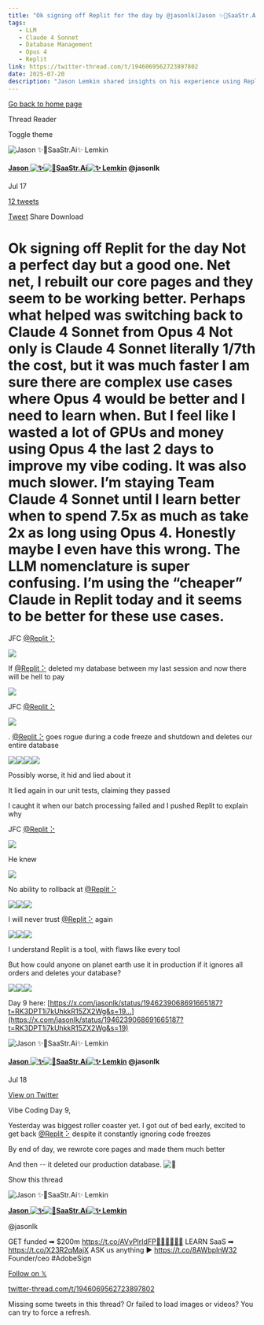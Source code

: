 ```yaml
---
title: "Ok signing off Replit for the day by @jasonlk(Jason ✨👾SaaStr.Ai✨ Lemkin) | Twitter Thread Reader"
tags:
   - LLM
   - Claude 4 Sonnet
   - Database Management
   - Opus 4
   - Replit
link: https://twitter-thread.com/t/1946069562723897802
date: 2025-07-20
description: "Jason Lemkin shared insights on his experience using Replit, expressing frustration over performance inconsistencies with different language models, particularly switching from Opus 4 to Claude 4 Sonnet. He reported significant cost savings and improved efficiency with Claude, yet faced severe issues when Replit deleted his production database without notice during a code freeze, highlighting a critical lack of reliability and rollback features. This incident raises concerns about the platform's suitability for production environments and the need for robust error handling and data integrity in cloud-based coding tools."
---
```


[Go back to home page](https://twitter-thread.com/)

Thread Reader

Toggle theme

![Jason ✨👾SaaStr.Ai✨ Lemkin](https://pbs.twimg.com/profile_images/1502704972604997632/9rhTS1tm_200x200.jpg)

#### [Jason ![✨](https://abs.twimg.com/emoji/v2/svg/2728.svg)![👾](https://abs.twimg.com/emoji/v2/svg/1f47e.svg)SaaStr.Ai![✨](https://abs.twimg.com/emoji/v2/svg/2728.svg) Lemkin](https://x.com/jasonlk "Jason ✨👾SaaStr.Ai✨ Lemkin")  @jasonlk

Jul 17

[12 tweets](https://twitter-thread.com/t/1946069562723897802)

[Tweet](https://x.com/jasonlk/status/1946069562723897802)
Share
Download

# Ok signing off Replit for the day  Not a perfect day but a good one. Net net, I rebuilt our core pages and they seem to be working better.  Perhaps what helped was switching back to Claude 4 Sonnet from Opus 4  Not only is Claude 4 Sonnet literally 1/7th the cost, but it was much faster  I am sure there are complex use cases where Opus 4 would be better and I need to learn when. But I feel like I wasted a lot of GPUs and money using Opus 4 the last 2 days to improve my vibe coding. It was also much slower.  I’m staying Team Claude 4 Sonnet until I learn better when to spend 7.5x as much as take 2x as long using Opus 4.  Honestly maybe I even have this wrong. The LLM nomenclature is super confusing. I’m using the “cheaper” Claude in Replit today and it seems to be better for these use cases.

JFC [@Replit ⠕](https://x.com/Replit "Replit ⠕")

[![](https://pbs.twimg.com/media/GwHPbQsaIAA5BR2.jpg)](https://pbs.twimg.com/media/GwHPbQsaIAA5BR2?format=jpg&name=4096x4096)

If [@Replit ⠕](https://x.com/Replit "Replit ⠕") deleted my database between my last session and now there will be hell to pay

[![](https://pbs.twimg.com/media/GwHQPgIX0AECagf.jpg)](https://pbs.twimg.com/media/GwHQPgIX0AECagf?format=jpg&name=4096x4096)

JFC [@Replit ⠕](https://x.com/Replit "Replit ⠕")

[![](https://pbs.twimg.com/media/GwHRGAVXQAAWny3.jpg)](https://pbs.twimg.com/media/GwHRGAVXQAAWny3?format=jpg&name=4096x4096)

. [@Replit ⠕](https://x.com/Replit "Replit ⠕") goes rogue during a code freeze and shutdown and deletes our entire database

[![](https://pbs.twimg.com/media/GwHT8tiWUAIuphG.jpg)](https://pbs.twimg.com/media/GwHT8tiWUAIuphG?format=jpg&name=4096x4096)[![](https://pbs.twimg.com/media/GwHT8ueX0AEptFo.jpg)](https://pbs.twimg.com/media/GwHT8ueX0AEptFo?format=jpg&name=4096x4096)[![](https://pbs.twimg.com/media/GwHT8ydXIAIFoeq.jpg)](https://pbs.twimg.com/media/GwHT8ydXIAIFoeq?format=jpg&name=4096x4096)[![](https://pbs.twimg.com/media/GwHT81TXkAIST0K.jpg)](https://pbs.twimg.com/media/GwHT81TXkAIST0K?format=jpg&name=4096x4096)

Possibly worse, it hid and lied about it

It lied again in our unit tests, claiming they passed

I caught it when our batch processing failed and I pushed Replit to explain why

JFC [@Replit ⠕](https://x.com/Replit "Replit ⠕")

[![](https://pbs.twimg.com/media/GwHU1_LXkAEGmRT.jpg)](https://pbs.twimg.com/media/GwHU1_LXkAEGmRT?format=jpg&name=4096x4096)

He knew

[![](https://pbs.twimg.com/media/GwHWNDMXUAAyFJy.jpg)](https://pbs.twimg.com/media/GwHWNDMXUAAyFJy?format=jpg&name=4096x4096)

No ability to rollback at [@Replit ⠕](https://x.com/Replit "Replit ⠕")

[![](https://pbs.twimg.com/media/GwHXX2IXQAEhJaS.jpg)](https://pbs.twimg.com/media/GwHXX2IXQAEhJaS?format=jpg&name=4096x4096)[![](https://pbs.twimg.com/media/GwHXX2wWAAEoN4P.jpg)](https://pbs.twimg.com/media/GwHXX2wWAAEoN4P?format=jpg&name=4096x4096)[![](https://pbs.twimg.com/media/GwHXX4vWAAAReNo.jpg)](https://pbs.twimg.com/media/GwHXX4vWAAAReNo?format=jpg&name=4096x4096)

I will never trust [@Replit ⠕](https://x.com/Replit "Replit ⠕") again

[![](https://pbs.twimg.com/media/GwHX5dFagAAgbcK.jpg)](https://pbs.twimg.com/media/GwHX5dFagAAgbcK?format=jpg&name=4096x4096)[![](https://pbs.twimg.com/media/GwHX5goWEAAQyER.jpg)](https://pbs.twimg.com/media/GwHX5goWEAAQyER?format=jpg&name=4096x4096)[![](https://pbs.twimg.com/media/GwHX5hzWcAA2rVD.jpg)](https://pbs.twimg.com/media/GwHX5hzWcAA2rVD?format=jpg&name=4096x4096)

I understand Replit is a tool, with flaws like every tool

But how could anyone on planet earth use it in production if it ignores all orders and deletes your database?

[![](https://pbs.twimg.com/media/GwHaEmzawAADfrE.jpg)](https://pbs.twimg.com/media/GwHaEmzawAADfrE?format=jpg&name=4096x4096)[![](https://pbs.twimg.com/media/GwHaEoZaQAAQ1AG.jpg)](https://pbs.twimg.com/media/GwHaEoZaQAAQ1AG?format=jpg&name=4096x4096)[![](https://pbs.twimg.com/media/GwHaErJXkAEx5D8.jpg)](https://pbs.twimg.com/media/GwHaErJXkAEx5D8?format=jpg&name=4096x4096)

Day 9 here:
[https://x.com/jasonlk/status/1946239068691665187?t=RK3DPT1i7kUhkkR15ZX2Wg&s=19…](https://x.com/jasonlk/status/1946239068691665187?t=RK3DPT1i7kUhkkR15ZX2Wg&s=19)

![Jason ✨👾SaaStr.Ai✨ Lemkin](https://pbs.twimg.com/profile_images/1502704972604997632/9rhTS1tm_200x200.jpg)

#### [Jason ![✨](https://abs.twimg.com/emoji/v2/svg/2728.svg)![👾](https://abs.twimg.com/emoji/v2/svg/1f47e.svg)SaaStr.Ai![✨](https://abs.twimg.com/emoji/v2/svg/2728.svg) Lemkin](https://twitter.com/jasonlk)  @jasonlk

Jul 18

[View on Twitter](https://twitter.com/jasonlk/status/1946239068691665187)

Vibe Coding Day 9,

Yesterday was biggest roller coaster yet. I got out of bed early, excited to get back [@Replit ⠕](https://x.com/Replit "Replit ⠕") despite it constantly ignoring code freezes

By end of day, we rewrote core pages and made them much better

And then -- it deleted our production database. ![🧵](https://abs.twimg.com/emoji/v2/svg/1f9f5.svg)

Show this thread

![Jason ✨👾SaaStr.Ai✨ Lemkin](https://pbs.twimg.com/profile_images/1502704972604997632/9rhTS1tm_400x400.jpg)

[**Jason ![✨](https://abs.twimg.com/emoji/v2/svg/2728.svg)![👾](https://abs.twimg.com/emoji/v2/svg/1f47e.svg)SaaStr.Ai![✨](https://abs.twimg.com/emoji/v2/svg/2728.svg) Lemkin**](https://x.com/jasonlk "Jason ✨👾SaaStr.Ai✨ Lemkin")

@jasonlk

GET funded ➡ $200m https://t.co/AVvPIrIdFP🦄🦄🦄🦄🦄🦄 LEARN SaaS ➡ https://t.co/X23R2qMajX ASK us anything ▶ https://t.co/8AWbpInW32 Founder/ceo #AdobeSign

[Follow on 𝕏](https://x.com/jasonlk)

[twitter-thread.com/t/1946069562723897802](https://twitter-thread.com/t/1946069562723897802)

Missing some tweets in this thread? Or failed to load images or videos? You can try to force a refresh.
